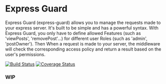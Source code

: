 # Express Guard

Express Guard (express-guard) allows you to manage the requests made to your express server. It's built to be simple and has a powerful syntax. With Express Guard, you only have to define allowed Features (such as 'viewPosts', 'removePost'...) for different user Roles (such as 'admin', 'postOwner'). Then  When a request is made to your server, the middleware will check the corresponding access policy and return a result based on the user's permissions.

[![Build Status](https://travis-ci.org/kevinpiac/express-guard.svg?branch=dev)](https://travis-ci.org/kevinpiac/express-guard)
[![Coverage Status](https://coveralls.io/repos/github/kevinpiac/express-guard/badge.svg?branch=dev)](https://coveralls.io/github/kevinpiac/express-guard?branch=dev)

### WIP
